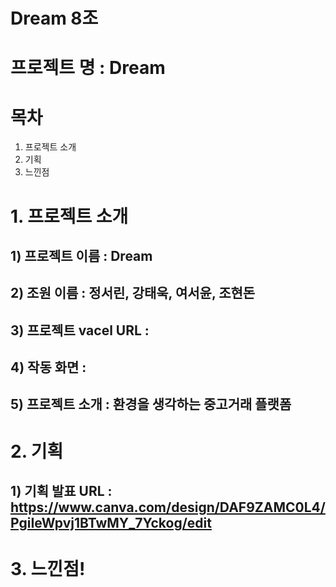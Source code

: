 # Dream 8조

# 프로젝트 명 : Dream

# 목차

1. 프로젝트 소개
2. 기획
3. 느낀점

# 1. 프로젝트 소개

## 1) 프로젝트 이름 : Dream

## 2) 조원 이름 : 정서린, 강태욱, 여서윤, 조현돈

## 3) 프로젝트 vacel URL :

## 4) 작동 화면 :

## 5) 프로젝트 소개 : 환경을 생각하는 중고거래 플랫폼

# 2. 기획

## 1) 기획 발표 URL : https://www.canva.com/design/DAF9ZAMC0L4/PgiIeWpvj1BTwMY_7Yckog/edit

# 3. 느낀점!
